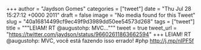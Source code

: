 
+++
author = "Jaydson Gomes"
categories = ["tweet"]
date = "Thu Jul 28 15:27:12 +0000 2011"
draft = false
image = "No media found for this Tweet"
slug = "40a16814499cf9ec49f9d3989dd50ee54573d268"
tags = ["tweet"]
title = """LEIAM! RT @augustohp: MVC..."""
tweet = true
tweet_url = "https://twitter.com/jaydson/status/96602611863662594"
+++
LEIAM! RT @augustohp: MVC, você está fazendo isso errado! #php http://j.mp/nIPF5f
